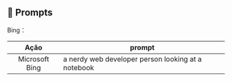 ## 🧠 Prompts


Bing：

|   Ação   | prompt                                                                                                                                                                                                                                                                         |
| :------: | ------------------------------------------------------------------------------------------------------------------------------------------------------------------------------------------------------------------------------------------------------------------------------ |
|  Microsoft Bing  | a nerdy web developer person looking at a notebook                                                        |